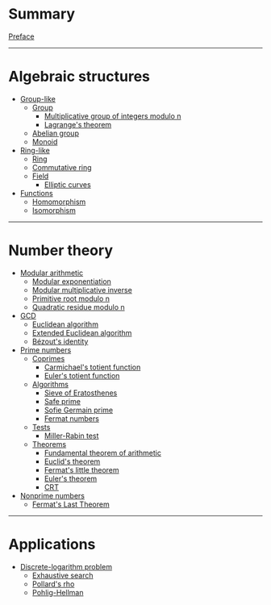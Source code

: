 # Summary

[Preface](./index.md)

---

# Algebraic structures

- [Group-like]()
  - [Group](./algebraic-structures/group-like/group/index.md)
    - [Multiplicative group of integers modulo n](./algebraic-structures/group-like/group/multiplicative.md)
    - [Lagrange's theorem](./algebraic-structures/group-like/group/lagranges-theorem.md)
  - [Abelian group](./algebraic-structures/group-like/abelian-group.md)
  - [Monoid](./algebraic-structures/group-like/monoid.md)
- [Ring-like]()
  - [Ring](./algebraic-structures/ring-like/ring.md)
  - [Commutative ring](./algebraic-structures/ring-like/commutative-ring.md)
  - [Field](./algebraic-structures/ring-like/field/index.md)
    - [Elliptic curves](./algebraic-structures/ring-like/field/elliptic-curves.md)
- [Functions]()
  - [Homomorphism]()
  - [Isomorphism]()

---

# Number theory

- [Modular arithmetic](./modular-arithmetic/index.md)
  - [Modular exponentiation](./modular-arithmetic/modular-exponentiation.md)
  - [Modular multiplicative inverse](./modular-arithmetic/modular-multiplicative-inverse.md)
  - [Primitive root modulo n](./modular-arithmetic/primitive-root-modulo-n.md)
  - [Quadratic residue modulo n](./modular-arithmetic/quadratic-reside-modulo-n.md)
- [GCD](./gcd.md)
    - [Euclidean algorithm]()
    - [Extended Euclidean algorithm]()
    - [Bézout's identity](./bézouts-identity.md)
- [Prime numbers](./prime-numbers/index.md)
    - [Coprimes](./prime-numbers/coprimes.md)
      - [Carmichael's totient function](./carmichael-function.md)
      - [Euler's totient function](./eulers-totient-function.md)
    - [Algorithms](./prime-numbers/algorithms.md)
      - [Sieve of Eratosthenes]()
      - [Safe prime]()
      - [Sofie Germain prime]()
      - [Fermat numbers](./prime-numbers/fermat-numbers.md)
    - [Tests]()
      - [Miller-Rabin test]()
    - [Theorems]()
      - [Fundamental theorem of arithmetic](./fundamental-theorem-of-arithmetic.md)
      - [Euclid's theorem](./prime-numbers/euclids-theorem.md)
      - [Fermat's little theorem](./prime-numbers/fermats-little-theorem.md)
      - [Euler's theorem](./prime-numbers/eulers-theorem.md)
      - [CRT](./prime-numbers/crt.md)
- [Nonprime numbers]()
  - [Fermat's Last Theorem](./fermats-last-theorem.md)
---

# Applications

- [Discrete-logarithm problem]()
  - [Exhaustive search]()
  - [Pollard's rho]()
  - [Pohlig-Hellman]()
